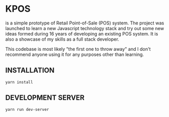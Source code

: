 # KPOS
is a simple prototype of Retail Point-of-Sale (POS) system. The project was launched to learn a new Javascript
technology stack and try out some new ideas formed during 16 years of developing an existing POS system. It is
also a showcase of my skills as a full stack developer.

This codebase is most likely "the first one to throw away" and I don't recommend anyone using it for any purposes
other than learning.

## INSTALLATION
<code>yarn install</code>

## DEVELOPMENT SERVER
<code>yarn run dev-server</code>

